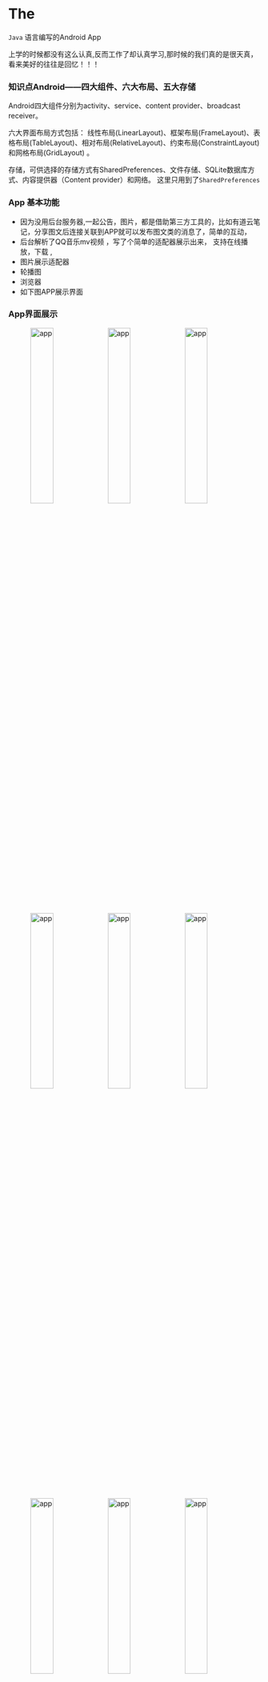 # The
 `Java` 语言编写的Android App
 
 上学的时候都没有这么认真,反而工作了却认真学习,那时候的我们真的是很天真，看来美好的往往是回忆！！！
 
### 知识点Android——四大组件、六大布局、五大存储

Android四大组件分别为activity、service、content provider、broadcast receiver。

六大界面布局方式包括： 线性布局(LinearLayout)、框架布局(FrameLayout)、表格布局(TableLayout)、相对布局(RelativeLayout)、约束布局(ConstraintLayout)和网格布局(GridLayout) 。

存储，可供选择的存储方式有SharedPreferences、文件存储、SQLite数据库方式、内容提供器（Content provider）和网络。 这里只用到了`SharedPreferences`
 
 ### App 基本功能
 - 因为没用后台服务器,一起公告，图片，都是借助第三方工具的，比如有道云笔记，分享图文后连接关联到APP就可以发布图文类的消息了，简单的互动，
 - 后台解析了QQ音乐mv视频 ，写了个简单的适配器展示出来， 支持在线播放，下载 ,
 - 图片展示适配器
 - 轮播图
 - 浏览器
 - 如下图APP展示界面


### App界面展示

<img align="right" src="https://naiop.github.io/mimages/picture/The/app1.png" alt="app" width="30%" />
<img align="right" src="https://naiop.github.io/mimages/picture/The/app2.png" alt="app" width="30%" />
<img align="right" src="https://naiop.github.io/mimages/picture/The/app3.png" alt="app" width="30%" />
<img align="right" src="https://naiop.github.io/mimages/picture/The/app4.png" alt="app" width="30%" />
<img align="right" src="https://naiop.github.io/mimages/picture/The/app5.png" alt="app" width="30%"/>
<img align="right" src="https://naiop.github.io/mimages/picture/The/app6.png" alt="app" width="30%" />
<img align="right" src="https://naiop.github.io/mimages/picture/The/app7.png" alt="app" width="30%"/>
<img align="right" src="https://naiop.github.io/mimages/picture/The/app8.png" alt="app" width="30%" />
<img align="right" src="https://naiop.github.io/mimages/picture/The/app9.png" alt="app" width="30%" />

